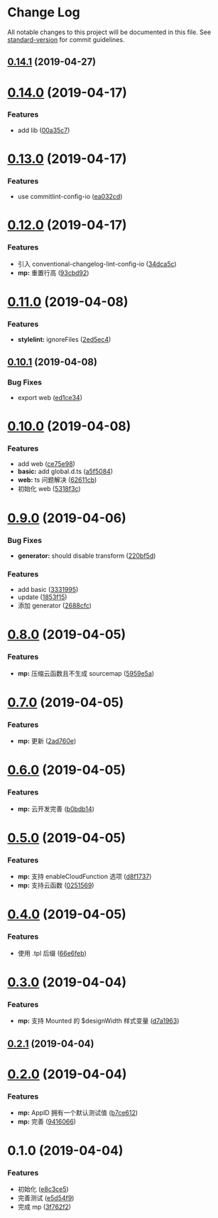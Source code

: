 # Change Log

All notable changes to this project will be documented in this file. See [standard-version](https://github.com/conventional-changelog/standard-version) for commit guidelines.

## [0.14.1](https://github.com/fjc0k/sao-io/compare/v0.14.0...v0.14.1) (2019-04-27)



# [0.14.0](https://github.com/fjc0k/sao-io/compare/v0.13.0...v0.14.0) (2019-04-17)


### Features

* add lib ([00a35c7](https://github.com/fjc0k/sao-io/commit/00a35c7))



# [0.13.0](https://github.com/fjc0k/sao-io/compare/v0.12.0...v0.13.0) (2019-04-17)


### Features

* use commitlint-config-io ([ea032cd](https://github.com/fjc0k/sao-io/commit/ea032cd))



# [0.12.0](https://github.com/fjc0k/sao-io/compare/v0.11.0...v0.12.0) (2019-04-17)


### Features

* 引入 conventional-changelog-lint-config-io ([34dca5c](https://github.com/fjc0k/sao-io/commit/34dca5c))
* **mp:** 重置行高 ([93cbd92](https://github.com/fjc0k/sao-io/commit/93cbd92))



# [0.11.0](https://github.com/fjc0k/sao-io/compare/v0.10.1...v0.11.0) (2019-04-08)


### Features

* **stylelint:** ignoreFiles ([2ed5ec4](https://github.com/fjc0k/sao-io/commit/2ed5ec4))



## [0.10.1](https://github.com/fjc0k/sao-io/compare/v0.10.0...v0.10.1) (2019-04-08)


### Bug Fixes

* export web ([ed1ce34](https://github.com/fjc0k/sao-io/commit/ed1ce34))



# [0.10.0](https://github.com/fjc0k/sao-io/compare/v0.9.0...v0.10.0) (2019-04-08)


### Features

* add web ([ce75e98](https://github.com/fjc0k/sao-io/commit/ce75e98))
* **basic:** add global.d.ts ([a5f5084](https://github.com/fjc0k/sao-io/commit/a5f5084))
* **web:** ts 问题解决 ([62611cb](https://github.com/fjc0k/sao-io/commit/62611cb))
* 初始化 web ([5318f3c](https://github.com/fjc0k/sao-io/commit/5318f3c))



# [0.9.0](https://github.com/fjc0k/sao-io/compare/v0.8.0...v0.9.0) (2019-04-06)


### Bug Fixes

* **generator:** should disable transform ([220bf5d](https://github.com/fjc0k/sao-io/commit/220bf5d))


### Features

* add basic ([3331995](https://github.com/fjc0k/sao-io/commit/3331995))
* update ([1853f15](https://github.com/fjc0k/sao-io/commit/1853f15))
* 添加 generator ([2688cfc](https://github.com/fjc0k/sao-io/commit/2688cfc))



# [0.8.0](https://github.com/fjc0k/sao-io/compare/v0.7.0...v0.8.0) (2019-04-05)


### Features

* **mp:** 压缩云函数且不生成 sourcemap ([5959e5a](https://github.com/fjc0k/sao-io/commit/5959e5a))



# [0.7.0](https://github.com/fjc0k/sao-io/compare/v0.6.0...v0.7.0) (2019-04-05)


### Features

* **mp:** 更新 ([2ad760e](https://github.com/fjc0k/sao-io/commit/2ad760e))



# [0.6.0](https://github.com/fjc0k/sao-io/compare/v0.5.0...v0.6.0) (2019-04-05)


### Features

* **mp:** 云开发完善 ([b0bdb14](https://github.com/fjc0k/sao-io/commit/b0bdb14))



# [0.5.0](https://github.com/fjc0k/sao-io/compare/v0.4.0...v0.5.0) (2019-04-05)


### Features

* **mp:** 支持 enableCloudFunction 选项 ([d8f1737](https://github.com/fjc0k/sao-io/commit/d8f1737))
* **mp:** 支持云函数 ([0251569](https://github.com/fjc0k/sao-io/commit/0251569))



# [0.4.0](https://github.com/fjc0k/sao-io/compare/v0.3.0...v0.4.0) (2019-04-05)


### Features

* 使用 .tpl 后缀 ([66e6feb](https://github.com/fjc0k/sao-io/commit/66e6feb))



# [0.3.0](https://github.com/fjc0k/sao-io/compare/v0.2.1...v0.3.0) (2019-04-04)


### Features

* **mp:** 支持 Mounted 的 $designWidth 样式变量 ([d7a1963](https://github.com/fjc0k/sao-io/commit/d7a1963))



## [0.2.1](https://github.com/fjc0k/sao-io/compare/v0.2.0...v0.2.1) (2019-04-04)



# [0.2.0](https://github.com/fjc0k/sao-io/compare/v0.1.0...v0.2.0) (2019-04-04)


### Features

* **mp:** AppID 拥有一个默认测试值 ([b7ce612](https://github.com/fjc0k/sao-io/commit/b7ce612))
* **mp:** 完善 ([9416066](https://github.com/fjc0k/sao-io/commit/9416066))



# 0.1.0 (2019-04-04)


### Features

* 初始化 ([e8c3ce5](https://github.com/fjc0k/sao-io/commit/e8c3ce5))
* 完善测试 ([e5d54f9](https://github.com/fjc0k/sao-io/commit/e5d54f9))
* 完成 mp ([3f762f2](https://github.com/fjc0k/sao-io/commit/3f762f2))
